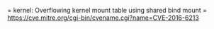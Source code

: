 = kernel: Overflowing kernel mount table using shared bind mount =
https://cve.mitre.org/cgi-bin/cvename.cgi?name=CVE-2016-6213
